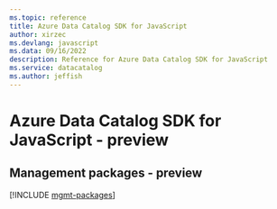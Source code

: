 ```yaml
---
ms.topic: reference
title: Azure Data Catalog SDK for JavaScript
author: xirzec
ms.devlang: javascript
ms.data: 09/16/2022
description: Reference for Azure Data Catalog SDK for JavaScript
ms.service: datacatalog
ms.author: jeffish
---
```

# Azure Data Catalog SDK for JavaScript - preview

## Management packages - preview
[!INCLUDE [mgmt-packages](data-catalog-mgmt-index.md)]
